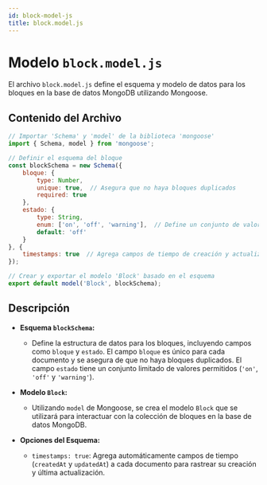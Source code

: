 ```yaml
---
id: block-model-js
title: block.model.js
---
```


# Modelo `block.model.js`

El archivo `block.model.js`  define el esquema y modelo de datos para los bloques en la base de datos MongoDB utilizando Mongoose.

## Contenido del Archivo

```jsx
// Importar 'Schema' y 'model' de la biblioteca 'mongoose'
import { Schema, model } from 'mongoose';

// Definir el esquema del bloque
const blockSchema = new Schema({
    bloque: {
        type: Number,
        unique: true,  // Asegura que no haya bloques duplicados
        required: true
    },
    estado: {
        type: String,
        enum: ['on', 'off', 'warning'],  // Define un conjunto de valores permitidos para el estado
        default: 'off'
    }
}, {
    timestamps: true  // Agrega campos de tiempo de creación y actualización automáticamente
});

// Crear y exportar el modelo 'Block' basado en el esquema
export default model('Block', blockSchema);
```

## Descripción

- **Esquema `blockSchema`:**
  - Define la estructura de datos para los bloques, incluyendo campos como `bloque` y `estado`. El campo `bloque` es único para cada documento y se asegura de que no haya bloques duplicados. El campo `estado` tiene un conjunto limitado de valores permitidos (`'on'`, `'off'` y `'warning'`).

- **Modelo `Block`:**
  - Utilizando `model` de Mongoose, se crea el modelo `Block` que se utilizará para interactuar con la colección de bloques en la base de datos MongoDB.

- **Opciones del Esquema:**
  - `timestamps: true`: Agrega automáticamente campos de tiempo (`createdAt` y `updatedAt`) a cada documento para rastrear su creación y última actualización.
